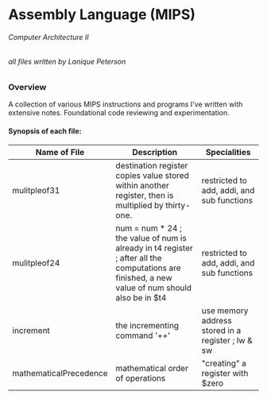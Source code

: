 # Assembly Language (MIPS)

###### Computer Architecture II
###### all files written by Lanique Peterson

### Overview

A collection of various MIPS instructions and programs I've written with extensive notes. Foundational code reviewing and experimentation.

#### Synopsis of each file:

| Name of File | Description | Specialities |
| ----------- | ----------- |----------- |
| mulitpleof31 | destination register copies value stored within another register, then is multiplied by thirty-one. | restricted to add, addi, and sub functions |
| mulitpleof24 | num = num * 24 ; the value of num is already in t4 register ; after all the computations are finished, a new value of num should also be in $t4 | restricted to add, addi, and sub functions |
| increment | the incrementing command '++' | use memory address stored in a register ; lw & sw | 
| mathematicalPrecedence | mathematical order of operations  | "creating" a register with $zero |
